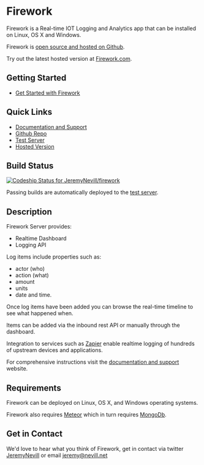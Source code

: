 Firework
========

Firework is a Real-time IOT Logging and Analytics app that can be installed on Linux, OS X and Windows.   

Firework is [open source and hosted on Github](https://github.com/JeremyNevill/firework).

Try out the latest hosted version at [Firework.com](http://firework.com). 


## Getting Started

* [Get Started with Firework](http://docs.firework.com/v1.0/docs)


## Quick Links

* [Documentation and Support](http://docs.firework.com)
* [Github Repo](https://github.com/JeremyNevill/firework)
* [Test Server](http://fwktest.firework.com)
* [Hosted Version](http://firework.com)


## Build Status

[ ![Codeship Status for JeremyNevill/firework](https://codeship.com/projects/97a5df70-7d9d-0132-709d-2e32b970dd46/status?branch=master)](https://codeship.com/projects/56753)

Passing builds are automatically deployed to the [test server](http://fwktest.firework.com). 


## Description

Firework Server provides:

* Realtime Dashboard
* Logging API

Log items include properties such as:

* actor (who)
* action (what)
* amount
* units
* date and time.

Once log items have been added you can browse the real-time timeline to see what happened when.

Items can be added via the inbound rest API or manually through the dashboard.

Integration to services such as [Zapier](https://zapier.com) enable realtime logging of hundreds of upstream devices and applications.

For comprehensive instructions visit the [documentation and support](http://docs.firework.com) website.


## Requirements

Firework can be deployed on Linux, OS X, and Windows operating systems.

Firework also requires [Meteor](https://www.meteor.com) which in turn requires [MongoDb](http://www.mongodb.com).


## Get in Contact

We'd love to hear what you think of Firework, get in contact via twitter [JeremyNevill](https://twitter.com/JeremyNevill) or
email [jeremy@nevill.net](mailto:jeremy@nevill.net)
